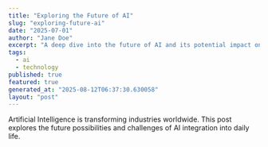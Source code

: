 ```yaml
---
title: "Exploring the Future of AI"
slug: "exploring-future-ai"
date: "2025-07-01"
author: "Jane Doe"
excerpt: "A deep dive into the future of AI and its potential impact on various sectors."
tags:
  - ai
  - technology
published: true
featured: true
generated_at: "2025-08-12T06:37:30.630058"
layout: "post"
---
```


Artificial Intelligence is transforming industries worldwide. This post explores the future possibilities and challenges of AI integration into daily life.